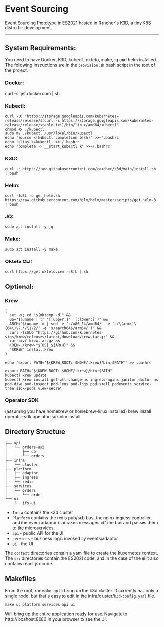 # Event Sourcing

Event Sourcing Prototype in ES2021 hosted in Rancher's K3D, a tiny K8S distro for development.

---

## System Requirements:
You need to have Docker, K3D, kubectl, okteto, make, jq and helm installed. The following instructions are in the `provision.sh` bash script in the root of the project.

### Docker:
curl -s get.docker.com | sh

### Kubectl:
```
curl -LO "https://storage.googleapis.com/kubernetes-release/release/$(curl -s https://storage.googleapis.com/kubernetes-release/release/stable.txt)/bin/linux/amd64/kubectl"
chmod +x ./kubectl
sudo mv ./kubectl /usr/local/bin/kubectl
echo 'source <(kubectl completion bash)' >>~/.bashrc
echo 'alias k=kubectl' >>~/.bashrc
echo 'complete -F __start_kubectl k' >>~/.bashrc
```

### K3D:
```
curl -s https://raw.githubusercontent.com/rancher/k3d/main/install.sh | bash
```

### Helm:
```
curl -fsSL -o get_helm.sh https://raw.githubusercontent.com/helm/helm/master/scripts/get-helm-3 | bash
```

### JQ:
```
sudo apt install -y jq
```

### Make:
```
sudo apt install -y make
```


### Okteto CLI:
```
curl https://get.okteto.com -sSfL | sh
```

## Optional:

### Krew
```
(
  set -x; cd "$(mktemp -d)" &&
  OS="$(uname | tr '[:upper:]' '[:lower:]')" &&
  ARCH="$(uname -m | sed -e 's/x86_64/amd64/' -e 's/\(arm\)\(64\)\?.*/\1\2/' -e 's/aarch64$/arm64/')" &&
  curl -fsSLO "https://github.com/kubernetes-sigs/krew/releases/latest/download/krew.tar.gz" &&
  tar zxvf krew.tar.gz &&
  KREW=./krew-"${OS}_${ARCH}" &&
  "$KREW" install krew
)

echo 'export PATH="${KREW_ROOT:-$HOME/.krew}/bin:$PATH"' >> .bashrc

export PATH="${KREW_ROOT:-$HOME/.krew}/bin:$PATH"
kubectl krew update
kubectl krew install get-all change-ns ingress-nginx janitor doctor ns pod-dive pod-inspect pod-lens pod-logs pod-shell podevents service-tree sick-pods view-secret
```

### Operator SDK
(assuming you have homebrew or homebrew-linux installed)
brew install operator-sdk
operator-sdk olm install

## Directory Structure
```
├── api
│   └── orders-api
│       ├── db
│       └── orders
├── infra
│   └── cluster
├── platform
│   ├── adaptor
│   ├── ingress
│   └── redis
├── services
│   └── orders
│       └── order
└── ui
    └── ifs-ui
```

* `Infra` contains the k3d cluster 
* `Platform` contains the redis pub/sub bus, the nginx ingress controller, and the event adaptor that takes messages off the bus and passes them to the microservices.
* `api` - public API for the UI
* `services` - business logic invoked by events/adaptor
* `ui` - the UI

The `context` directories contain a yaml file to create the kubernetes context. The `src` directories contain the ES2021 code, and in the case of the ui it also contains react jsx code.

## Makefiles
From the root, run `make up` to bring up the k3d cluster. It currently has only a single node, but that's easy to edit in the infra/cluster/`k3d-config.yaml` file.

```
make up platform services api ui
```
Will bring up the entire application ready for use. Navigate to http://locahost:8080 in your browser to see the UI.